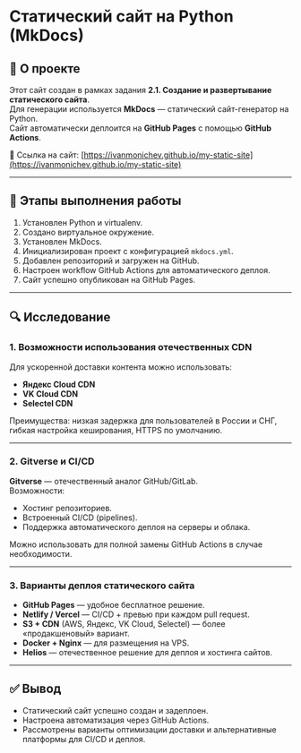 # Статический сайт на Python (MkDocs)

## 📌 О проекте
Этот сайт создан в рамках задания **2.1. Создание и развертывание статического сайта**.  
Для генерации используется **MkDocs** — статический сайт-генератор на Python.  
Сайт автоматически деплоится на **GitHub Pages** с помощью **GitHub Actions**.

🔗 Ссылка на сайт: [https://ivanmonichev.github.io/my-static-site](https://ivanmonichev.github.io/my-static-site)

---

## 🚀 Этапы выполнения работы

1. Установлен Python и virtualenv.  
2. Создано виртуальное окружение.  
3. Установлен MkDocs.  
4. Инициализирован проект с конфигурацией `mkdocs.yml`.  
5. Добавлен репозиторий и загружен на GitHub.  
6. Настроен workflow GitHub Actions для автоматического деплоя.  
7. Сайт успешно опубликован на GitHub Pages.  

---

## 🔍 Исследование

### 1. Возможности использования отечественных CDN
Для ускоренной доставки контента можно использовать:  
- **Яндекс Cloud CDN**  
- **VK Cloud CDN**  
- **Selectel CDN**  

Преимущества: низкая задержка для пользователей в России и СНГ, гибкая настройка кеширования, HTTPS по умолчанию.

---

### 2. Gitverse и CI/CD
**Gitverse** — отечественный аналог GitHub/GitLab.  
Возможности:  
- Хостинг репозиториев.  
- Встроенный CI/CD (pipelines).  
- Поддержка автоматического деплоя на серверы и облака.  

Можно использовать для полной замены GitHub Actions в случае необходимости.

---

### 3. Варианты деплоя статического сайта
- **GitHub Pages** — удобное бесплатное решение.  
- **Netlify / Vercel** — CI/CD + превью при каждом pull request.  
- **S3 + CDN** (AWS, Яндекс, VK Cloud, Selectel) — более «продакшеновый» вариант.  
- **Docker + Nginx** — для размещения на VPS.  
- **Helios** — отечественное решение для деплоя и хостинга сайтов.  

---

## ✅ Вывод
- Статический сайт успешно создан и задеплоен.  
- Настроена автоматизация через GitHub Actions.  
- Рассмотрены варианты оптимизации доставки и альтернативные платформы для CI/CD и деплоя.
